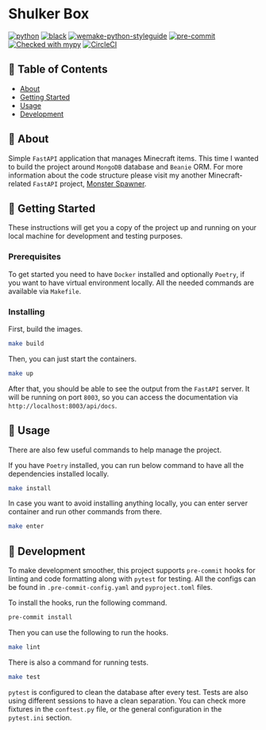 # Shulker Box

[![python](https://img.shields.io/static/v1?label=python&message=3.10%2B&color=informational&logo=python&logoColor=white)](https://www.python.org/)
[![black](https://img.shields.io/badge/code%20style-black-000000.svg)](https://github.com/python/black)
[![wemake-python-styleguide](https://img.shields.io/badge/style-wemake-000000.svg)](https://github.com/wemake-services/wemake-python-styleguide)
[![pre-commit](https://img.shields.io/badge/pre--commit-enabled-brightgreen?logo=pre-commit&logoColor=white)](https://github.com/pre-commit/pre-commit)
[![Checked with mypy](http://www.mypy-lang.org/static/mypy_badge.svg)](http://mypy-lang.org/)
[![CircleCI](https://circleci.com/gh/microcraft-alpha/shulker-box/tree/main.svg?style=svg&circle-token=0b932898f002af8ea0971cd015408c68937bd26c)](https://circleci.com/gh/microcraft-alpha/shulker-box/tree/main)

## 📝 Table of Contents

- [About](#about)
- [Getting Started](#getting_started)
- [Usage](#usage)
- [Development](#development)

## 🧐 About <a name = "about"></a>

Simple `FastAPI` application that manages Minecraft items. This time I wanted to build the project around `MongoDB` database and `Beanie` ORM. For more information about the code structure please visit my another Minecraft-related `FastAPI` project, [Monster Spawner](https://github.com/microcraft-alpha/monster-spawner).

## 🏁 Getting Started <a name = "getting_started"></a>

These instructions will get you a copy of the project up and running on your local machine for development and testing purposes.

### Prerequisites

To get started you need to have `Docker` installed and optionally `Poetry`, if you want to have virtual environment locally. All the needed commands are available via `Makefile`.

### Installing

First, build the images.

```bash
make build
```

Then, you can just start the containers.

```bash
make up
```

After that, you should be able to see the output from the `FastAPI` server. It will be running on port `8003`, so you can access the documentation via `http://localhost:8003/api/docs`.

## 🎈 Usage <a name = "usage"></a>

There are also few useful commands to help manage the project.

If you have `Poetry` installed, you can run below command to have all the dependencies installed locally.

```bash
make install
```

In case you want to avoid installing anything locally, you can enter server container and run other commands from there.

```bash
make enter
```

## 🔧 Development <a name = "development"></a>

To make development smoother, this project supports `pre-commit` hooks for linting and code formatting along with `pytest` for testing. All the configs can be found in `.pre-commit-config.yaml` and `pyproject.toml` files.

To install the hooks, run the following command.

```bash
pre-commit install
```

Then you can use the following to run the hooks.

```bash
make lint
```

There is also a command for running tests.

```bash
make test
```

`pytest` is configured to clean the database after every test. Tests are also using different sessions to have a clean separation. You can check more fixtures in the `conftest.py` file, or the general configuration in the `pytest.ini` section.
